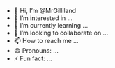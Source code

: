 - 👋 Hi, I’m @MrGilliland
- 👀 I’m interested in ...
- 🌱 I’m currently learning ...
- 💞️ I’m looking to collaborate on ...
- 📫 How to reach me ...
- 😄 Pronouns: ...
- ⚡ Fun fact: ...

<!---
MrGilliland/MrGilliland is a ✨ special ✨ repository because its `README.md` (this file) appears on your GitHub profile.
You can click the Preview link to take a look at your changes.
--->
